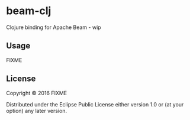 # beam-clj

Clojure binding for Apache Beam - wip

## Usage

FIXME

## License

Copyright © 2016 FIXME

Distributed under the Eclipse Public License either version 1.0 or (at
your option) any later version.
